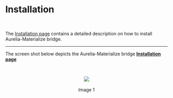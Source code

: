 # Installation
<br>

The <a href="http://aurelia-ui-toolkits.github.io/demo-materialize/#/installation" target="_top">Installation page</a> contains a detailed description on how to install Aurelia-Materialize bridge.

----------




The screen shot below depicts the Aurelia-Materialize bridge **[Installation page](#/installation)**

<br>

<p align=center>
  <img src="http://i.imgur.com/KiVWe7Z.png" class="responsive-img"></img>
 <br><br>
Image 1
</p>


